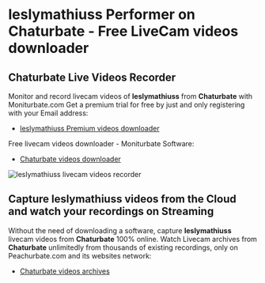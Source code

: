 # leslymathiuss Performer on Chaturbate - Free LiveCam videos downloader

## Chaturbate Live Videos Recorder

Monitor and record livecam videos of **leslymathiuss** from **Chaturbate** with Moniturbate.com
Get a premium trial for free by just and only registering with your Email address:
* [leslymathiuss Premium videos downloader](https://moniturbate.com/request-demo-licence-key.html)

Free livecam videos downloader - Moniturbate Software:
* [Chaturbate videos downloader](https://moniturbate.com/moniturbate-download-software.html)

![leslymathiuss livecam videos recorder](https://peachurnet.com/templates/moniturbate-software.png)


## Capture leslymathiuss videos from the Cloud and watch your recordings on Streaming

Without the need of downloading a software, capture **leslymathiuss** livecam videos from **Chaturbate** 100% online.
Watch Livecam archives from **Chaturbate** unlimitedly from thousands of existing recordings, only on Peachurbate.com and its websites network:
* [Chaturbate videos archives](https://peachurnet.com/)